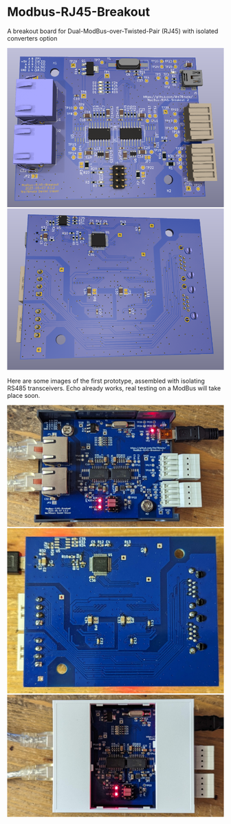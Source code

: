 # Modbus-RJ45-Breakout
A breakout board for Dual-ModBus-over-Twisted-Pair (RJ45) with isolated converters option

![Front](IMG/MBRJ45BO2-Front.png)
![Back](IMG/MBRJ45BO2-Back.png)

Here are some images of the first prototype, assembled with isolating RS485 transceivers. Echo already works, real testing on a ModBus will take place soon.

![Full Case Open](IMG/IMG_MBRJ45BO2_Full_Case_Open.jpg)
![Full Bottom](IMG/IMG_MBRJ45BO2_Full_Bottom.jpg)
![Full Case Closed](IMG/IMG_MBRJ45BO2_Full_Case.jpg)
